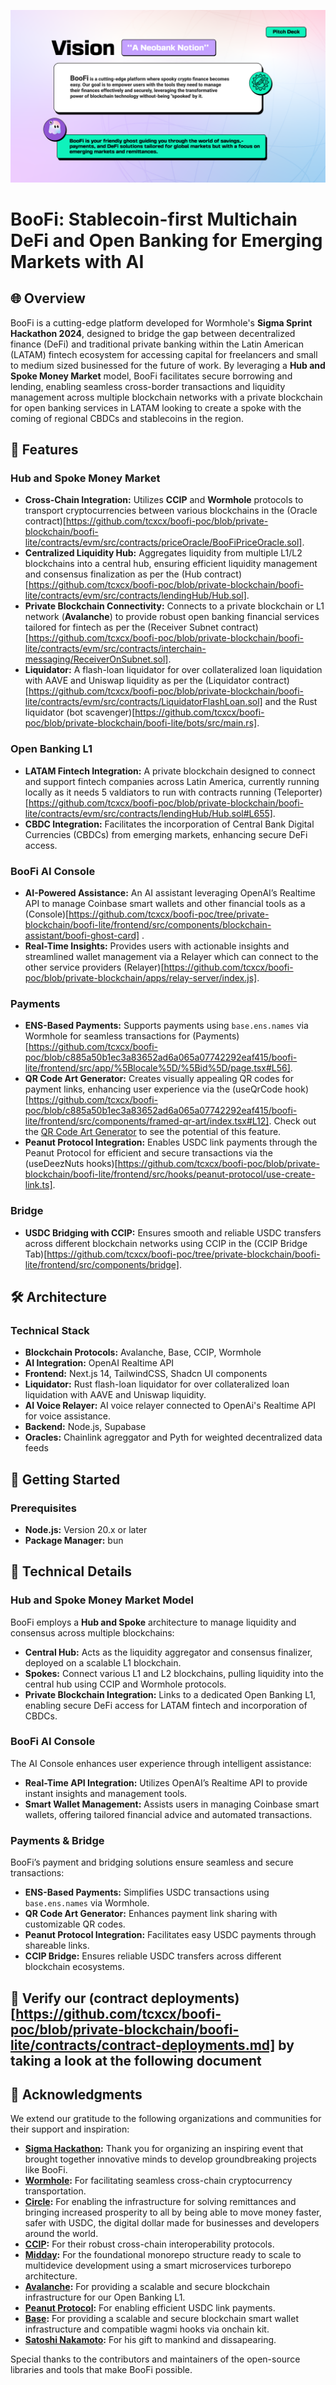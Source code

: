 ![hero](boofi-preview.png)

# BooFi: Stablecoin-first Multichain DeFi and Open Banking for Emerging Markets with AI

## 🌐 Overview

BooFi is a cutting-edge platform developed for Wormhole's **Sigma Sprint Hackathon 2024**, designed to bridge the gap between decentralized finance (DeFi) and traditional private banking within the Latin American (LATAM) fintech ecosystem for accessing capital for freelancers and small to medium sized businessed for the future of work. By leveraging a **Hub and Spoke Money Market** model, BooFi facilitates secure borrowing and lending, enabling seamless cross-border transactions and liquidity management across multiple blockchain networks with a private blockchain for open banking services in LATAM looking to create a spoke with the coming of regional CBDCs and stablecoins in the region.

## 🚀 Features

### **Hub and Spoke Money Market**
- **Cross-Chain Integration:** Utilizes **CCIP** and **Wormhole** protocols to transport cryptocurrencies between various blockchains in the (Oracle contract)[https://github.com/tcxcx/boofi-poc/blob/private-blockchain/boofi-lite/contracts/evm/src/contracts/priceOracle/BooFiPriceOracle.sol].
- **Centralized Liquidity Hub:** Aggregates liquidity from multiple L1/L2 blockchains into a central hub, ensuring efficient liquidity management and consensus finalization as per the (Hub contract)[https://github.com/tcxcx/boofi-poc/blob/private-blockchain/boofi-lite/contracts/evm/src/contracts/lendingHub/Hub.sol].
- **Private Blockchain Connectivity:** Connects to a private blockchain or L1 network (**Avalanche**) to provide robust open banking financial services tailored for fintech as per the (Receiver Subnet contract)[https://github.com/tcxcx/boofi-poc/blob/private-blockchain/boofi-lite/contracts/evm/src/contracts/interchain-messaging/ReceiverOnSubnet.sol].
- **Liquidator:** A flash-loan liquidator for over collateralized loan liquidation with AAVE and Uniswap liquidity as per the (Liquidator contract)[https://github.com/tcxcx/boofi-poc/blob/private-blockchain/boofi-lite/contracts/evm/src/contracts/LiquidatorFlashLoan.sol] and the Rust liquidator (bot scavenger)[https://github.com/tcxcx/boofi-poc/blob/private-blockchain/boofi-lite/bots/src/main.rs].

### **Open Banking L1**
- **LATAM Fintech Integration:** A private blockchain designed to connect and support fintech companies across Latin America, currently running locally as it needs 5 valdiators to run with contracts running (Teleporter)[https://github.com/tcxcx/boofi-poc/blob/private-blockchain/boofi-lite/contracts/evm/src/contracts/lendingHub/Hub.sol#L655].
- **CBDC Integration:** Facilitates the incorporation of Central Bank Digital Currencies (CBDCs) from emerging markets, enhancing secure DeFi access.

### **BooFi AI Console**
- **AI-Powered Assistance:** An AI assistant leveraging OpenAI’s Realtime API to manage Coinbase smart wallets and other financial tools as a (Console)[https://github.com/tcxcx/boofi-poc/tree/private-blockchain/boofi-lite/frontend/src/components/blockchain-assistant/boofi-ghost-card] .
- **Real-Time Insights:** Provides users with actionable insights and streamlined wallet management via a Relayer which can connect to the other service providers (Relayer)[https://github.com/tcxcx/boofi-poc/blob/private-blockchain/apps/relay-server/index.js].

### **Payments**
- **ENS-Based Payments:** Supports payments using `base.ens.names` via Wormhole for seamless transactions for (Payments)[https://github.com/tcxcx/boofi-poc/blob/c885a50b1ec3a83652ad6a065a07742292eaf415/boofi-lite/frontend/src/app/%5Blocale%5D/%5Bid%5D/page.tsx#L56].
- **QR Code Art Generator:** Creates visually appealing QR codes for payment links, enhancing user experience via the (useQrCode hook)[https://github.com/tcxcx/boofi-poc/blob/c885a50b1ec3a83652ad6a065a07742292eaf415/boofi-lite/frontend/src/components/framed-qr-art/index.tsx#L12]. Check out the [QR Code Art Generator](https://qrbtf.com/en) to see the potential of this feature.
- **Peanut Protocol Integration:** Enables USDC link payments through the Peanut Protocol for efficient and secure transactions via the (useDeezNuts hooks)[https://github.com/tcxcx/boofi-poc/blob/private-blockchain/boofi-lite/frontend/src/hooks/peanut-protocol/use-create-link.ts].

### **Bridge**
- **USDC Bridging with CCIP:** Ensures smooth and reliable USDC transfers across different blockchain networks using CCIP in the (CCIP Bridge Tab)[https://github.com/tcxcx/boofi-poc/tree/private-blockchain/boofi-lite/frontend/src/components/bridge].



## 🛠 Architecture

### **Technical Stack**
- **Blockchain Protocols:** Avalanche, Base, CCIP, Wormhole
- **AI Integration:** OpenAI Realtime API
- **Frontend:** Next.js 14, TailwindCSS, Shadcn UI components
- **Liquidator:** Rust flash-loan liquidator for over collateralized loan liquidation with AAVE and Uniswap liquidity.
- **AI Voice Relayer:**  AI voice relayer connected to OpenAi's Realtime API for voice assistance.
- **Backend:** Node.js, Supabase
- **Oracles:** Chainlink agreggator and Pyth for weighted decentralized data feeds

## 🔧 Getting Started

### **Prerequisites**
- **Node.js:** Version 20.x or later
- **Package Manager:** bun


## 🧩 Technical Details

### **Hub and Spoke Money Market Model**
BooFi employs a **Hub and Spoke** architecture to manage liquidity and consensus across multiple blockchains:
- **Central Hub:** Acts as the liquidity aggregator and consensus finalizer, deployed on a scalable L1 blockchain.
- **Spokes:** Connect various L1 and L2 blockchains, pulling liquidity into the central hub using CCIP and Wormhole protocols.
- **Private Blockchain Integration:** Links to a dedicated Open Banking L1, enabling secure DeFi access for LATAM fintech and incorporation of CBDCs.

### **BooFi AI Console**
The AI Console enhances user experience through intelligent assistance:
- **Real-Time API Integration:** Utilizes OpenAI’s Realtime API to provide instant insights and management tools.
- **Smart Wallet Management:** Assists users in managing Coinbase smart wallets, offering tailored financial advice and automated transactions.

### **Payments & Bridge**
BooFi’s payment and bridging solutions ensure seamless and secure transactions:
- **ENS-Based Payments:** Simplifies USDC transactions using `base.ens.names` via Wormhole.
- **QR Code Art Generator:** Enhances payment link sharing with customizable QR codes.
- **Peanut Protocol Integration:** Facilitates easy USDC payments through shareable links.
- **CCIP Bridge:** Ensures reliable USDC transfers across different blockchain ecosystems.

## 🙏 Verify our (contract deployments)[https://github.com/tcxcx/boofi-poc/blob/private-blockchain/boofi-lite/contracts/contract-deployments.md] by taking a look at the following document


## 🙏 Acknowledgments

We extend our gratitude to the following organizations and communities for their support and inspiration:

- **[Sigma Hackathon](https://www.sigma-hackathon.com/):** Thank you for organizing an inspiring event that brought together innovative minds to develop groundbreaking projects like BooFi.
- **[Wormhole](https://wormholenetwork.com/):** For facilitating seamless cross-chain cryptocurrency transportation.
- **[Circle](https://www.circle.com/):** For enabling the infrastructure for solving remittances and bringing increased prosperity to all by being able to move money faster, safer with USDC, the digital dollar made for businesses and developers around the world.
- **[CCIP](https://chain.link/ccip):** For their robust cross-chain interoperability protocols.
- **[Midday](https://midday.ai/):** For the foundational monorepo structure ready to scale to multidevice development using a smart microservices turborepo architecture.
- **[Avalanche](https://www.avax.network/):** For providing a scalable and secure blockchain infrastructure for our Open Banking L1.
- **[Peanut Protocol](https://peanutprotocol.com/):** For enabling efficient USDC link payments.
- **[Base](https://base.org/):** For providing a scalable and secure blockchain smart wallet infrastructure and compatible wagmi hooks via onchain kit.
- **[Satoshi Nakamoto](https://bitcoin.org/bitcoin.pdf):** For his gift to mankind and dissapearing.

Special thanks to the contributors and maintainers of the open-source libraries and tools that make BooFi possible.
